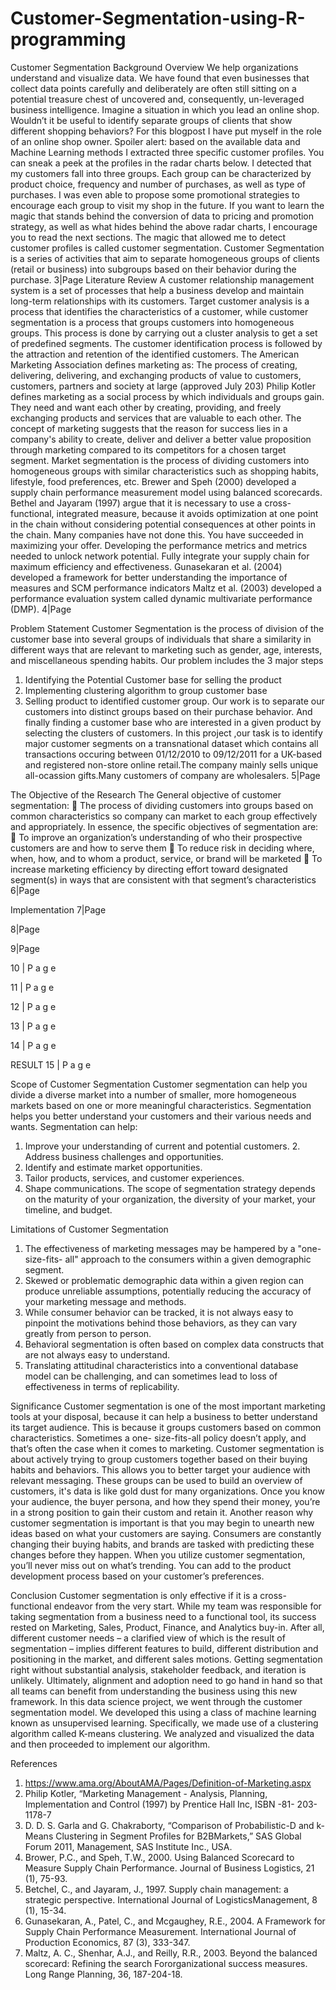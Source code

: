# Customer-Segmentation-using-R-programming
Customer Segmentation
Background Overview
We help organizations understand and visualize data. We have found that even businesses that collect data points carefully and deliberately are often still sitting on a potential treasure chest of uncovered and, consequently, un-leveraged business intelligence. Imagine a situation in which you lead an online shop. Wouldn’t it be useful to identify separate groups of clients that show different shopping behaviors? For this blogpost I have put myself in the role of an online shop owner. Spoiler alert: based on the available data and Machine Learning methods I extracted three specific customer profiles. You can sneak a peek at the profiles in the radar charts below.
I detected that my customers fall into three groups. Each group can be characterized by product choice, frequency and number of purchases, as well as type of purchases.
I was even able to propose some promotional strategies to encourage each group to visit my shop in the future. If you want to learn the magic that stands behind the conversion of data to pricing and promotion strategy, as well as what hides behind the above radar charts, I encourage you to read the next sections.
The magic that allowed me to detect customer profiles is called customer segmentation. Customer Segmentation is a series of activities that aim to separate homogeneous groups of clients (retail or business) into subgroups based on their behavior during the purchase.
   3|Page
Literature Review
A customer relationship management system is a set of processes that help a business develop and maintain long-term relationships with its customers. Target customer analysis is a process that identifies the characteristics of a customer, while customer segmentation is a process that groups customers into homogeneous groups. This process is done by carrying out a cluster analysis to get a set of predefined segments. The customer identification process is followed by the attraction and retention of the identified customers.
The American Marketing Association defines marketing as:
The process of creating, delivering, delivering, and exchanging products of value to customers, customers, partners and society at large (approved July 203) Philip Kotler defines marketing as a social process by which individuals and groups gain. They need and want each other by creating, providing, and freely exchanging products and services that are valuable to each other. The concept of marketing suggests that the reason for success lies in a company's ability to create, deliver and deliver a better value proposition through marketing compared to its competitors for a chosen target segment. Market segmentation is the process of dividing customers into homogeneous groups with similar characteristics such as shopping habits, lifestyle, food preferences, etc.
Brewer and Speh (2000) developed a supply chain performance measurement model using balanced scorecards. Bethel and Jayaram (1997) argue that it is necessary to use a cross-functional, integrated measure, because it avoids optimization at one point in the chain without considering potential consequences at other points in the chain. Many companies have not done this. You have succeeded in maximizing your offer. Developing the performance metrics and metrics needed to unlock network potential. Fully integrate your supply chain for maximum efficiency and effectiveness. Gunasekaran et al. (2004) developed a framework for better understanding the importance of measures and SCM performance indicators Maltz et al. (2003) developed a performance evaluation system called dynamic multivariate performance (DMP).
   4|Page

Problem Statement
Customer Segmentation is the process of division of the customer base into several groups of individuals that share a similarity in different ways that are relevant to marketing such as gender, age, interests, and
miscellaneous spending habits.
Our problem includes the 3 major steps
1) Identifying the Potential Customer base for selling the product
2) Implementing clustering algorithm to group customer base
3) Selling product to identified customer group. Our work is to
separate our customers into distinct groups based on their purchase
behavior.
And finally finding a customer base who are interested in a given product by selecting the clusters of customers.
In this project ,our task is to identify major customer segments on a transnational dataset which contains all transactions occuring between 01/12/2010 to 09/12/2011 for a UK-based and registered non-store online retail.The company mainly sells unique all-ocassion gifts.Many customers of company are wholesalers.
   5|Page

The Objective of the Research
The General objective of customer segmentation:
 The process of dividing customers into groups based on common characteristics so company can market to each group effectively and appropriately.
In essence, the specific objectives of segmentation are:
 To improve an organization’s understanding of who their prospective customers are and how to serve them
 To reduce risk in deciding where, when, how, and to whom a product, service, or brand will be marketed
 To increase marketing efficiency by directing effort toward designated segment(s) in ways that are consistent with that segment’s characteristics
     6|Page

Implementation
    7|Page

   8|Page

   9|Page

   10 | P a g e

   11 | P a g e

   12 | P a g e

   13 | P a g e

   14 | P a g e

RESULT
   15 | P a g e

Scope of Customer Segmentation
Customer segmentation can help you divide a diverse market into a number of smaller, more homogeneous markets based on one or more meaningful characteristics. Segmentation helps you better understand your customers and their various needs and wants.
Segmentation can help:
1. Improve your understanding of current and potential customers. 2. Address business challenges and opportunities.
3. Identify and estimate market opportunities.
4. Tailor products, services, and customer experiences.
5. Shape communications.
The scope of segmentation strategy depends on the maturity of your organization, the diversity of your market, your timeline, and budget.


Limitations of Customer Segmentation
1. The effectiveness of marketing messages may be hampered by a "one-size-fits- all" approach to the consumers within a given demographic segment.
2. Skewed or problematic demographic data within a given region can produce unreliable assumptions, potentially reducing the accuracy of your marketing message and methods.
3. While consumer behavior can be tracked, it is not always easy to pinpoint the motivations behind those behaviors, as they can vary greatly from person to person.
4. Behavioral segmentation is often based on complex data constructs that are not always easy to understand.
5. Translating attitudinal characteristics into a conventional database model can be challenging, and can sometimes lead to loss of effectiveness in terms of replicability.


Significance
Customer segmentation is one of the most important marketing tools at your disposal, because it can help a business to better understand its target audience. This is because it groups customers based on common characteristics. Sometimes a one- size-fits-all policy doesn’t apply, and that’s often the case when it comes to marketing. Customer segmentation is about actively trying to group customers together based on their buying habits and behaviors. This allows you to better target your audience with relevant messaging.
These groups can be used to build an overview of customers, it's data is like gold dust for many organizations.
Once you know your audience, the buyer persona, and how they spend their money, you’re in a strong position to gain their custom and retain it.
Another reason why customer segmentation is important is that you may begin to unearth new ideas based on what your customers are saying. Consumers are constantly changing their buying habits, and brands are tasked with predicting these changes before they happen. When you utilize customer segmentation, you’ll never miss out on what’s trending. You can add to the product development process based on your customer’s preferences.


Conclusion
Customer segmentation is only effective if it is a cross-functional endeavor from the very start. While my team was responsible for taking segmentation from a business need to a functional tool, its success rested on Marketing, Sales, Product, Finance, and Analytics buy-in. After all, different customer needs – a clarified view of which is the result of segmentation – implies different features to build, different distribution and positioning in the market, and different sales motions.
Getting segmentation right without substantial analysis, stakeholder feedback, and iteration is unlikely. Ultimately, alignment and adoption need to go hand in hand so that all teams can benefit from understanding the business using this new framework.
In this data science project, we went through the customer segmentation model. We developed this using a class of machine learning known as unsupervised learning. Specifically, we made use of a clustering algorithm called K-means clustering. We analyzed and visualized the data and then proceeded to implement our algorithm.


References
1. https://www.ama.org/AboutAMA/Pages/Definition-of-Marketing.aspx
2. Philip Kotler, “Marketing Management - Analysis, Planning, Implementation and Control (1997) by Prentice Hall Inc, ISBN -81- 203-
1178-7
3. D. D. S. Garla and G. Chakraborty, “Comparison of Probabilistic-D and k-
Means Clustering in Segment Profiles for B2BMarkets,” SAS Global Forum
2011, Management, SAS Institute Inc., USA.
4. Brower, P.C., and Speh, T.W., 2000. Using Balanced Scorecard to Measure
Supply Chain Performance. Journal of Business Logistics, 21 (1), 75-93.
5. Betchel, C., and Jayaram, J., 1997. Supply chain management: a strategic
perspective. International Journal of LogisticsManagement, 8 (1), 15-34.
6. Gunasekaran, A., Patel, C., and Mcgaughey, R.E., 2004. A Framework for Supply Chain Performance Measurement. International Journal of
Production Economics, 87 (3), 333-347.
7. Maltz, A. C., Shenhar, A.J., and Reilly, R.R., 2003. Beyond the balanced
scorecard: Refining the search Fororganizational success measures. Long Range Planning, 36, 187-204-18.
